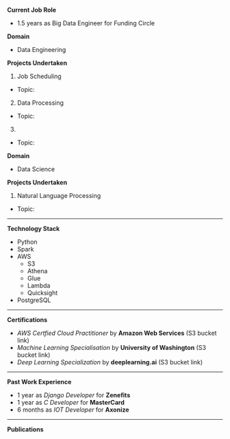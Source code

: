 **Current Job Role**
- 1.5 years as Big Data Engineer for Funding Circle

**Domain**
- Data Engineering

**Projects Undertaken**
1. Job Scheduling
- Topic:

2. Data Processing
- Topic:

3. 
- Topic:

**Domain**
- Data Science

**Projects Undertaken**
1. Natural Language Processing
- Topic:
------------------------------------
**Technology Stack**
- Python
- Spark
- AWS 
   - S3
   - Athena
   - Glue
   - Lambda
   - Quicksight
- PostgreSQL
------------------------------------
**Certifications**

- _AWS Certfied Cloud Practitioner_ by **Amazon Web Services** (S3 bucket link)
-  _Machine Learning Specialisation_ by **University of Washington** (S3 bucket link)
- _Deep Learning Specialization_ by **deeplearning.ai** (S3 bucket link)
------------------------------------
**Past Work Experience**
- 1 year as _Django Developer_ for **Zenefits**
- 1 year as _C Developer_ for **MasterCard**
- 6 months as _IOT Developer_ for **Axonize**
------------------------------------
**Publications**
